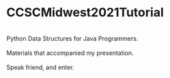 # CCSCMidwest2021Tutorial </br>
 </br>
Python Data Structures for Java Programmers. </br>
  </br>
 Materials that accompanied my presentation. </br>
  </br>
 Speak friend, and enter.  </br>
